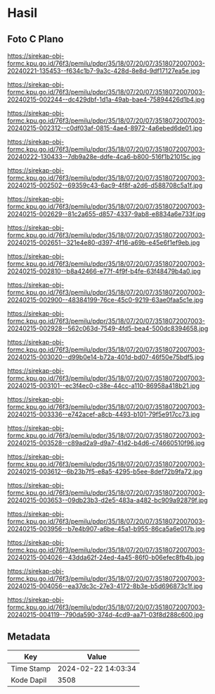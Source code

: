 # Hasil

## Foto C Plano

https://sirekap-obj-formc.kpu.go.id/76f3/pemilu/pdpr/35/18/07/20/07/3518072007003-20240221-135453--f634c1b7-9a3c-428d-8e8d-9df17127ea5e.jpg

https://sirekap-obj-formc.kpu.go.id/76f3/pemilu/pdpr/35/18/07/20/07/3518072007003-20240215-002244--dc429dbf-1d1a-49ab-bae4-75894426d1b4.jpg

https://sirekap-obj-formc.kpu.go.id/76f3/pemilu/pdpr/35/18/07/20/07/3518072007003-20240215-002312--c0df03af-0815-4ae4-8972-4a6ebed6de01.jpg

https://sirekap-obj-formc.kpu.go.id/76f3/pemilu/pdpr/35/18/07/20/07/3518072007003-20240222-130433--7db9a28e-ddfe-4ca6-b800-516f1b21015c.jpg

https://sirekap-obj-formc.kpu.go.id/76f3/pemilu/pdpr/35/18/07/20/07/3518072007003-20240215-002502--69359c43-6ac9-4f8f-a2d6-d588708c5a1f.jpg

https://sirekap-obj-formc.kpu.go.id/76f3/pemilu/pdpr/35/18/07/20/07/3518072007003-20240215-002629--81c2a655-d857-4337-9ab8-e8834a6e733f.jpg

https://sirekap-obj-formc.kpu.go.id/76f3/pemilu/pdpr/35/18/07/20/07/3518072007003-20240215-002651--321e4e80-d397-4f16-a69b-e45e6f1ef9eb.jpg

https://sirekap-obj-formc.kpu.go.id/76f3/pemilu/pdpr/35/18/07/20/07/3518072007003-20240215-002810--b8a42466-e77f-4f9f-b4fe-63f48479b4a0.jpg

https://sirekap-obj-formc.kpu.go.id/76f3/pemilu/pdpr/35/18/07/20/07/3518072007003-20240215-002900--48384199-76ce-45c0-9219-63ae0faa5c1e.jpg

https://sirekap-obj-formc.kpu.go.id/76f3/pemilu/pdpr/35/18/07/20/07/3518072007003-20240215-002928--562c063d-7549-4fd5-bea4-500dc8394658.jpg

https://sirekap-obj-formc.kpu.go.id/76f3/pemilu/pdpr/35/18/07/20/07/3518072007003-20240215-003020--d99b0e14-b72a-401d-bd07-46f50e75bdf5.jpg

https://sirekap-obj-formc.kpu.go.id/76f3/pemilu/pdpr/35/18/07/20/07/3518072007003-20240215-003101--ec3f4ec0-c38e-44cc-a110-86958a418b21.jpg

https://sirekap-obj-formc.kpu.go.id/76f3/pemilu/pdpr/35/18/07/20/07/3518072007003-20240215-003336--e742acef-a8cb-4493-b101-79f5e917cc73.jpg

https://sirekap-obj-formc.kpu.go.id/76f3/pemilu/pdpr/35/18/07/20/07/3518072007003-20240215-003528--c89ad2a9-d9a7-41d2-b4d6-c74660510f96.jpg

https://sirekap-obj-formc.kpu.go.id/76f3/pemilu/pdpr/35/18/07/20/07/3518072007003-20240215-003612--6b23b7f5-e8a5-4295-b5ee-8def72b9fa72.jpg

https://sirekap-obj-formc.kpu.go.id/76f3/pemilu/pdpr/35/18/07/20/07/3518072007003-20240215-003653--09db23b3-d2e5-483a-a482-bc909a92879f.jpg

https://sirekap-obj-formc.kpu.go.id/76f3/pemilu/pdpr/35/18/07/20/07/3518072007003-20240215-003956--b7e4b907-a6be-45a1-b955-86ca5a6e017b.jpg

https://sirekap-obj-formc.kpu.go.id/76f3/pemilu/pdpr/35/18/07/20/07/3518072007003-20240215-004026--43dda62f-24ed-4a45-86f0-b06efec8fb4b.jpg

https://sirekap-obj-formc.kpu.go.id/76f3/pemilu/pdpr/35/18/07/20/07/3518072007003-20240215-004056--ea37dc3c-27e3-4172-8b3e-b5d696873c1f.jpg

https://sirekap-obj-formc.kpu.go.id/76f3/pemilu/pdpr/35/18/07/20/07/3518072007003-20240215-004119--790da590-374d-4cd9-aa71-03f8d288c600.jpg


## Metadata

| Key        | Value               |
| ---------- | ------------------- |
| Time Stamp | 2024-02-22 14:03:34 |
| Kode Dapil | 3508                |



